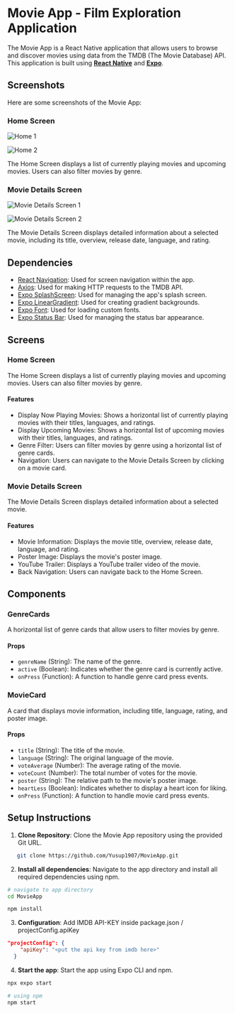 # Movie App - Film Exploration Application

The Movie App is a React Native application that allows users to browse and discover movies using data from the TMDB (The Movie Database) API. This application is built using [**React Native**](https://reactnative.dev/) and [**Expo**](https://expo.io/).

## Screenshots

Here are some screenshots of the Movie App:

### Home Screen

![Home 1](./screenshot/Home1.jpeg)


![Home 2](./screenshot/Home2.jpeg)

The Home Screen displays a list of currently playing movies and upcoming movies. Users can also filter movies by genre.

### Movie Details Screen

![Movie Details Screen 1](./screenshot/Movie_detail1.jpeg)


![Movie Details Screen 2](./screenshot/Movie_detail2.jpeg)

The Movie Details Screen displays detailed information about a selected movie, including its title, overview, release date, language, and rating.


## Dependencies

- [React Navigation](https://reactnavigation.org/): Used for screen navigation within the app.
- [Axios](https://axios-http.com/): Used for making HTTP requests to the TMDB API.
- [Expo SplashScreen](https://docs.expo.dev/versions/latest/sdk/splash-screen/): Used for managing the app's splash screen.
- [Expo LinearGradient](https://docs.expo.dev/versions/latest/sdk/linear-gradient/): Used for creating gradient backgrounds.
- [Expo Font](https://docs.expo.io/versions/latest/sdk/font/): Used for loading custom fonts.
- [Expo Status Bar](https://docs.expo.io/versions/latest/sdk/status-bar/): Used for managing the status bar appearance.

## Screens

### Home Screen

The Home Screen displays a list of currently playing movies and upcoming movies. Users can also filter movies by genre.

#### Features

- Display Now Playing Movies: Shows a horizontal list of currently playing movies with their titles, languages, and ratings.
- Display Upcoming Movies: Shows a horizontal list of upcoming movies with their titles, languages, and ratings.
- Genre Filter: Users can filter movies by genre using a horizontal list of genre cards.
- Navigation: Users can navigate to the Movie Details Screen by clicking on a movie card.

### Movie Details Screen

The Movie Details Screen displays detailed information about a selected movie.

#### Features

- Movie Information: Displays the movie title, overview, release date, language, and rating.
- Poster Image: Displays the movie's poster image.
- YouTube Trailer: Displays a YouTube trailer video of the movie.
- Back Navigation: Users can navigate back to the Home Screen.

## Components

### GenreCards

A horizontal list of genre cards that allow users to filter movies by genre.

#### Props

- `genreName` (String): The name of the genre.
- `active` (Boolean): Indicates whether the genre card is currently active.
- `onPress` (Function): A function to handle genre card press events.

### MovieCard

A card that displays movie information, including title, language, rating, and poster image.

#### Props

- `title` (String): The title of the movie.
- `language` (String): The original language of the movie.
- `voteAverage` (Number): The average rating of the movie.
- `voteCount` (Number): The total number of votes for the movie.
- `poster` (String): The relative path to the movie's poster image.
- `heartLess` (Boolean): Indicates whether to display a heart icon for liking.
- `onPress` (Function): A function to handle movie card press events.

## Setup Instructions

1. **Clone Repository**: Clone the Movie App repository using the provided Git URL.
   
```sh
   git clone https://github.com/Yusup1907/MovieApp.git
```

2. **Install all dependencies**:  Navigate to the app directory and install all required dependencies using npm.

```sh
# navigate to app directory
cd MovieApp

npm install
```

3. **Configuration**: Add IMDB API-KEY inside package.json / projectConfig.apiKey

```json
"projectConfig": {
    "apiKey": "<put the api key from imdb here>"
  }
```

4. **Start the app**:  Start the app using Expo CLI and npm.

```sh
npx expo start

# using npm
npm start
```